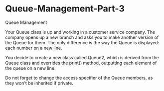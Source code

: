 # Queue-Management-Part-3
Queue Management

Your Queue class is up and working in a customer service company. The company opens up a new branch and asks you to make another version of the Queue for them. The only difference is the way the Queue is displayed: each number on a new line.

You decide to create a new class called Queue2, which is derived from the Queue class and overrides the print() method, outputting each element of the queue on a new line.

Do not forget to change the access specifier of the Queue members, as they won't be inherited if private.
